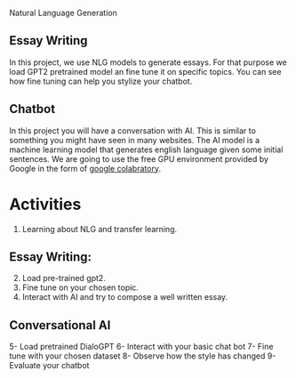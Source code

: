 Natural Language Generation
## Essay Writing
In this project, we use NLG models to generate essays. For that purpose we load GPT2 pretrained model an fine tune it on specific topics. You can see how fine tuning can help you stylize your chatbot.


## Chatbot

In this project you will have a conversation with AI. This is similar to something you might have seen in many websites. The AI model is a machine learning model that generates english language given some initial sentences. We are going to use the free GPU environment provided by Google in the form of [google colabratory](colab.research.google.com).



# Activities

1. Learning about NLG and transfer learning.


## Essay Writing:
2. Load pre-trained gpt2.
3. Fine tune on your chosen topic.
4. Interact with AI and try to compose a well written essay. 

## Conversational AI
5- Load pretrained DialoGPT
6- Interact with your basic chat bot
7- Fine tune with your chosen dataset
8- Observe how the style has changed
9- Evaluate your chatbot


